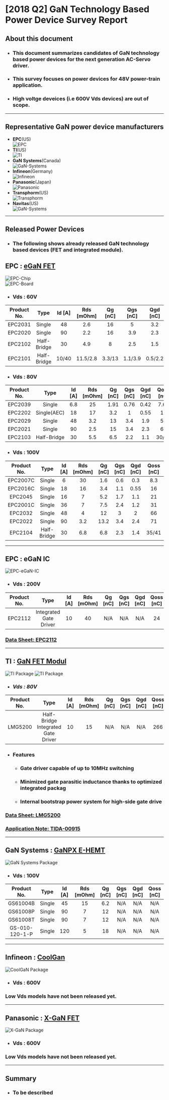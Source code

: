 # [2018 Q2] GaN Technology Based Power Device Survey Report    

## About this document
* ### This document summarizes candidates of GaN technology based power devices for the next generation AC-Servo driver.
* ### This survey focuses on power devices for 48V power-train application.
* ### High voltge deveices (i.e 600V Vds devices) are out of scope. 
---
## Representative GaN power device manufacturers

* __EPC__(US)  
![EPC](Pictures/Logos/Logo_EPC.png)        
* __TI__(US)  
![TI](Pictures/Logos/Logo_TI.png)     
* __GaN Systems__(Canada)  
![GaN-Systems](Pictures/Logos/Logo_Gan-systems.png) 
* __Infineon__(Germany)  
![Infineon](Pictures/Logos/Logo_Infineon.png)   
* __Panasonic__(Japan)  
![Panasonic](Pictures/Logos/Logo_Panasonic.png)     
* __Transphorm__(US)  
![Transphorm](Pictures/Logos/Logo_Transphorm.png)    
* __Navitas__(US)  
![GaN-Systems](Pictures/Logos/Logo_Navitas.png) 
---

## Released Power Devices
* ### The following shows already released GaN technology based devices (FET and integrated module).
## EPC : [eGaN FET](https://epc-co.com/epc/Products/eGaNFETsandICs.aspx "eGaN FET")
![EPC-Chip](Pictures/EPC/EPC2112-die.png)  
![EPC-Board](Pictures/EPC/EPC_Board.jpg) 
* ### __Vds : 60V__
| Product No. | Type | Id [A] | Rds [mOhm]| Qg [nC] | Qgs [nC] | Qgd [nC] | Qoss [nC] |
|:-----------:|:----:|:------:|:---------:|:-------:|:--------:|:--------:|:---------:|
| EPC2031 | Single | 48 | 2.6 | 16 | 5 | 3.2 | 48 |
| EPC2020 | Single | 90 | 2.2 | 16 | 3.9 | 2.3 | 50 |
| EPC2102 | Half-Bridge | 30 | 4.9 | 8 | 2.5 | 1.5 | 26/31 |
| EPC2101 | Half-Bridge | 10/40 | 11.5/2.8 | 3.3/13 | 1.1/3.9 | 0.5/2.2 | 9.3/45 |

* ### __Vds : 80V__
| Product No. | Type | Id [A] | Rds [mOhm]| Qg [nC] | Qgs [nC] | Qgd [nC] | Qoss [nC] |
|:-----------:|:----:|:------:|:---------:|:-------:|:--------:|:--------:|:---------:|
| EPC2039 | Single | 6.8 | 25 | 1.91 | 0.76 | 0.42 | 7.64 |
| EPC2202 | Single(AEC) | 18 | 17 | 3.2 | 1 | 0.55 | 18 |
| EPC2029 | Single | 48 | 3.2 | 13 | 3.4 | 1.9 | 53 |
| EPC2021 | Single | 90 | 2.5 | 15 | 3.4 | 2.3 | 63 |
| EPC2103 | Half-Bridge | 30 | 5.5 | 6.5 | 2.2 | 1.1 | 30/34 |

* ### __Vds : 100V__
| Product No. | Type | Id [A] | Rds [mOhm]| Qg [nC] | Qgs [nC] | Qgd [nC] | Qoss [nC] |
|:-----------:|:----:|:------:|:---------:|:-------:|:--------:|:--------:|:---------:|
| EPC2007C | Single | 6 | 30 | 1.6 | 0.6 | 0.3 | 8.3 |
| EPC2016C | Single | 18 | 16 | 3.4 | 1.1 | 0.55 | 16 |
| EPC2045  | Single | 16 | 7 | 5.2 | 1.7 | 1.1 | 21 |
| EPC2001C | Single | 36 | 7 | 7.5 | 2.4 | 1.2 | 31 |
| EPC2032  | Single | 48 | 4 | 12 | 3 | 2 | 66 |
| EPC2022  | Single | 90 | 3.2 | 13.2 | 3.4 | 2.4 | 71 |
| EPC2104  | Half-Bridge | 30 | 6.8 | 6.8 | 2.3 | 1.4 | 35/41 |
---

## EPC : eGaN IC
![EPC-eGaN-IC](Pictures/EPC/EPC2112-schematic.png) 
* ### __Vds : 200V__
| Product No. | Type | Id [A] | Rds [mOhm]| Qg [nC] | Qgs [nC] | Qgd [nC] | Qoss [nC] |
|:-----------:|:----:|:------:|:---------:|:-------:|:--------:|:--------:|:---------:|
| EPC2112 | Integrated Gate Driver | 10 | 40 | N/A | N/A | N/A | 24 |
### [Data Sheet: EPC2112](DataSheets/EPC/EPC2112.pdf "Data Sheet")  
---

## TI : [GaN FET Modul](http://www.ti.com/power-management/gan/fet-modules/products.html "GaN FET Modul")
![TI Package](Pictures/TI/LMG5200_Package.jpg) ![TI Package](Pictures/TI/LMG5200_Schematic.png) 
* ### ___Vds : 80V___
| Product No. | Type | Id [A] | Rds [mOhm]| Qg [nC] | Qgs [nC] | Qgd [nC] | Qoss [nC] |
|:-----------:|:----:|:------:|:---------:|:-------:|:--------:|:--------:|:---------:|
| LMG5200 | Half-Bridge Integrated Gate Driver | 10 | 15 | N/A | N/A | N/A | 266 | 
* ### Features
    * ### Gate driver capable of up to 10MHz switching 
    * ### Minimized gate parasitic inductance thanks to optimized integrated packag  
    * ### Internal bootstrap power system for high-side gate drive  
    
### [Data Sheet: LMG5200](DataSheets/TI/LMG5200.pdf "Data Sheet")  
### [Application Note: TIDA-00915](ApplicationNotes/TI/TIDA-00915.pdf "Application Note ")  
---

## GaN Systems : [GaNPX E-HEMT](https://gansystems.com/gan-transistors/ "GaNPX E-HEMT")
![GaN Systems Package](Pictures/GanSystems/GaN-FET_Package.png) 
* ### __Vds : 100V__
| Product No. | Type | Id [A] | Rds [mOhm]| Qg [nC] | Qgs [nC] | Qgd [nC] | Qoss [nC] |
|:-----------:|:----:|:------:|:---------:|:-------:|:--------:|:--------:|:---------:|
| GS61004B | Single | 45 | 15 | 6.2 | N/A | N/A | N/A | 
| GS61008P | Single | 90 | 7 | 12 | N/A | N/A | N/A |
| GS61008T | Single | 90 | 7 | 12 | N/A | N/A | N/A |
| GS-010-120-1-P | Single | 120 | 5 | 18 | N/A | N/A | N/A |

---
## Infineon : [CoolGan](https://www.infineon.com/cms/en/product/promopages/gallium-nitride/ "CoolGaN")  
![CoolGaN Package](Pictures/Infineon/CoolGaN_Package.JPG) 
* ### __Vds : 600V__
### Low Vds models have not been released yet. 
---

## Panasonic : [X-GaN FET](https://industrial.panasonic.com/ww/products/semiconductors/powerics/ganpower/gan-power-devices?reset=1 "X-GaN FET")  
![X-GaN Package](Pictures/Panasonic/X-GaN_Package.jpg) 
* ### __Vds : 600V__
### Low Vds models have not been released yet.
---
## Summary
* ### To be described





